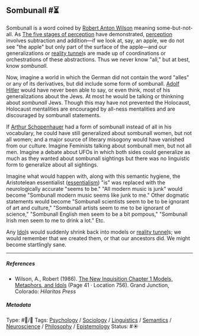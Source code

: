 ## Sombunall  #⏳

Sombunall is a word coined by [Robert Anton Wilson]() meaning some-but-not-all. As [The five stages of perception](The%20five%20stages%20of%20perception.md) have demonstrated, [perception](Perception.md) involves subtraction and addition—if we look at, say, an apple, we do not see "the apple" but only part of the surface of the apple—and our generalizations or [reality tunnel](Reality%20tunnel.md)s are made up of coordinations or orchestrations of these abstractions. Thus we never know "all," but at best, know *sombunall*. 

Now, imagine a world in which the German did not contain the word "alles" or any of its derivatives, but did include some form of sombunall. [Adolf Hitler]() would have never been able to say, or even think, most of his generalizations about the Jews. At most he would be talking or thinkning about *sombunall* Jews. Though this may have not prevented the Holocaust, Holocaust mentalities are encouraged by all-ness mentalities and are discouraged by sombunall statements. 

If [Arthur Schopenhauer]() had a form of sombunall instead of all in his vocabulary, he could have still generalized about sombunall women, but not all women; and a major source of literary misogony would have vanished from our culture. Imagine Feminists talking about sombunall men, but not all men. Imagine a debate about UFOs in which both sides could generalize as much as they wanted about sombunall sightings but there was no linguistic form to generalize about all sightings. 

Imagine what would happen with, along with this semantic hygiene, the Aristotelean essentialist ([essentialism](Essentialism.md)) "is" was replaced with the neurologically accurate "seems to be." "All  modern music is junk" would become "Sombunall modern music seems like junk to me." Other dogmatic statements would become "Sombunall scientists seem to be to be ignorant of art and culture," "Sombunall artists seem to me to be ignorant of science," "Sombunall English men seem to be a bit pompous," "Sombunall Irish men seem to me to drink a lot." Etc. 

Any [Idol](Idol.md)s would suddenly shrink back into models or [reality tunnel](Reality%20tunnel.md)s; we would remember that we created them, or that our ancestors did. We might become startlingly sane. 

---

##### References

* Wilson, A., Robert (1986). [The New Inquisition Chapter 1 Models, Metaphors, and Idols](The%20New%20Inquisition%20Chapter%201%20Models,%20Metaphors,%20and%20Idols.md) (Page 41 · Location 756). Grand Junction, Colorado: *Hilaritas Press*

##### Metadata

Type: #🔵/🔵 
Tags: [Psychology](Psychology.md) / [Sociology](Sociology.md) / [Linguistics]() / [Semantics](Semantics.md) / [Neuroscience](Neuroscience.md) / [Philosophy](Philosophy.md) / [Epistemology](Epistemology.md) 
Status: #☀️ 
